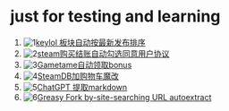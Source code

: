 # just for testing and learning

 1. ![1][1_b][keylol 板块自动按最新发布排序](/keylol板块自动按最新发布排序)
 2. ![2][2_b][steam购买结账自动勾选同意用户协议](/Steam购买结账自动勾选同意用户协议)
 3. ![3][3_b][Gametame自动领取bonus](/Gametame自动领取bonus)
 4. ![4][4_b][SteamDB加购物车魔改](/Add%20SteamDB%20Sale%20Item%20Into%20Steam%20Chart魔改)
 5. ![5][5_b][ChatGPT 提取markdown](/Enhanced%20ChatGPT)
 6. ![6][6_b][Greasy Fork by-site-searching URL
    autoextract](/Greasy%20Fork%20by-site-searching%20URL%20autoextract)

[1_b]: https://img.shields.io/badge/dynamic/json?color=%23990000&label=GreasyFork&query=total_installs&suffix=%20installs&url=https://greasyfork.org/scripts/453565.json
[1]: https://greasyfork.org/zh-CN/scripts/453565
[2_b]: https://img.shields.io/badge/dynamic/json?color=%23990000&label=GreasyFork&query=total_installs&suffix=%20installs&url=https://greasyfork.org/scripts/455146.json
[2]: https://greasyfork.org/zh-CN/scripts/455146
[3_b]: https://img.shields.io/badge/dynamic/json?color=%23990000&label=GreasyFork&query=total_installs&suffix=%20installs&url=https://greasyfork.org/scripts/456752.json
[3]: https://greasyfork.org/zh-CN/scripts/456752
[4_b]: https://img.shields.io/badge/dynamic/json?color=%23990000&label=GreasyFork&query=total_installs&suffix=%20installs&url=https://greasyfork.org/scripts/457109.json
[4]: https://greasyfork.org/zh-CN/scripts/457109
[5_b]: https://img.shields.io/badge/dynamic/json?color=%23990000&label=GreasyFork&query=total_installs&suffix=%20installs&url=https://greasyfork.org/scripts/459473.json
[5]: https://greasyfork.org/zh-CN/scripts/459473
[6_b]: https://img.shields.io/badge/dynamic/json?color=%23990000&label=GreasyFork&query=total_installs&suffix=%20installs&url=https://greasyfork.org/scripts/463040.json
[6]: https://greasyfork.org/zh-CN/scripts/463040